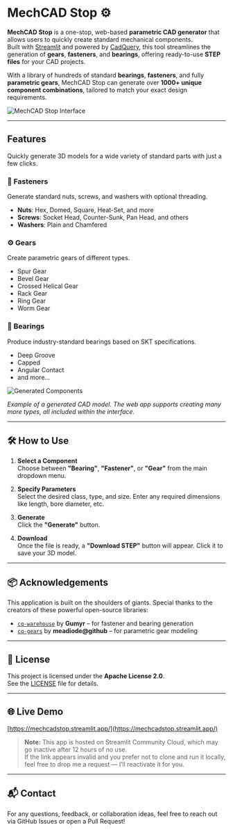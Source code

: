 # MechCAD Stop ⚙️

**MechCAD Stop** is a one-stop, web-based **parametric CAD generator** that allows users to quickly create standard mechanical components.  
Built with [Streamlit](https://streamlit.io/) and powered by [CadQuery](https://github.com/CadQuery/cadquery?tab=readme-ov-file), this tool streamlines the generation of **gears**, **fasteners**, and **bearings**, offering ready-to-use **STEP files** for your CAD projects.

With a library of hundreds of standard **bearings**, **fasteners**, and fully **parametric gears**, MechCAD Stop can generate over **1000+ unique component combinations**, tailored to match your exact design requirements.

![MechCAD Stop Interface](https://github.com/user-attachments/assets/9886951a-09ee-46ba-a3b2-4b776de3e029)

---

## Features

Quickly generate 3D models for a wide variety of standard parts with just a few clicks.

### 🔩 Fasteners
Generate standard nuts, screws, and washers with optional threading.

- **Nuts**: Hex, Domed, Square, Heat-Set, and more  
- **Screws**: Socket Head, Counter-Sunk, Pan Head, and others  
- **Washers**: Plain and Chamfered

### ⚙️ Gears
Create parametric gears of different types.

- Spur Gear  
- Bevel Gear  
- Crossed Helical Gear  
- Rack Gear  
- Ring Gear  
- Worm Gear  

### 🧷 Bearings
Produce industry-standard bearings based on SKT specifications.

- Deep Groove  
- Capped  
- Angular Contact  
- and more...
  
![Generated Components](https://github.com/user-attachments/assets/16dd9447-3a78-4941-97c0-00aaa38388a3)

*Example of a generated CAD model. The web app supports creating many more types, all included within the interface.*


---

## 🛠️ How to Use

1. **Select a Component**  
   Choose between **"Bearing"**, **"Fastener"**, or **"Gear"** from the main dropdown menu.

2. **Specify Parameters**  
   Select the desired class, type, and size. Enter any required dimensions like length, bore diameter, etc.

3. **Generate**  
   Click the **"Generate"** button.

4. **Download**  
   Once the file is ready, a **"Download STEP"** button will appear. Click it to save your 3D model.

---

## 📦 Acknowledgements

This application is built on the shoulders of giants. Special thanks to the creators of these powerful open-source libraries:

- [`cq-warehouse`](https://github.com/gumyr/cq_warehouse) by **Gumyr** – for fastener and bearing generation  
- [`cq-gears`](https://github.com/meadiode/cq_gears) by **meadiode@github** – for parametric gear modeling  

---

## 📄 License

This project is licensed under the **Apache License 2.0**.  
See the [LICENSE](./LICENSE) file for details.

---

## 🌐 Live Demo

[https://mechcadstop.streamlit.app/](https://mechcadstop.streamlit.app/)

> **Note:** This app is hosted on Streamlit Community Cloud, which may go inactive after 12 hours of no use.  
> If the link appears invalid and you prefer not to clone and run it locally, feel free to drop me a request — I’ll reactivate it for you.


---

## 📬 Contact

For any questions, feedback, or collaboration ideas, feel free to reach out via GitHub Issues or open a Pull Request!

